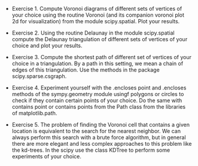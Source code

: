 * Exercise 1. Compute Voronoi diagrams of different sets of vertices of your choice using
the routine Voronoi (and its companion voronoi plot 2d for visualization) from the module
scipy.spatial. Plot your results.

* Exercise 2. Using the routine Delaunay in the module scipy.spatial compute the Delaunay
triangulation of different sets of vertices of your choice and plot your results.

* Exercise 3. Compute the shortest path of different set of vertices of your choice in a triangulation.
By a path in this setting, we mean a chain of edges of this triangulation. Use the
methods in the package scipy.sparse.csgraph.

* Exercise 4. Experiment yourself with the .encloses point and .encloses methods of the
sympy.geometry module usingf polygons or circles to check if they contain certain points of
your choice. Do the same with contains point or contains points from the Path class from the
libraries of matplotlib.path.

* Exercise 5. The problem of finding the Voronoi cell that contains a given location is
equivalent to the search for the nearest neighbor. We can always perform this search with a
brute force algorithm, but in general there are more elegant and less complex approaches to
this problem like the kd-trees. In the scipy use the class KDTree to perform some experiments
of your choice.
